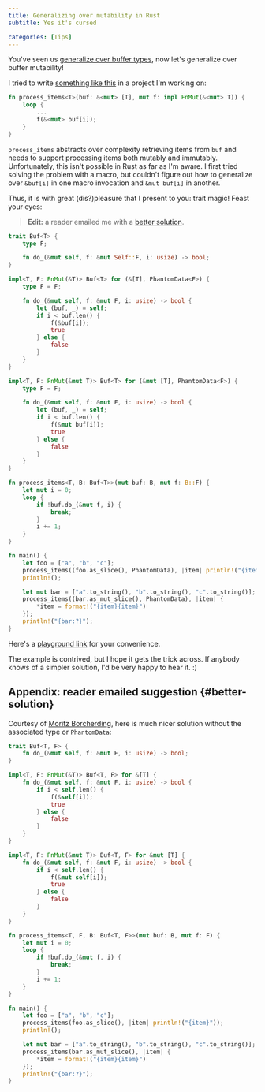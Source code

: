 ```yaml
---
title: Generalizing over mutability in Rust
subtitle: Yes it's cursed

categories: [Tips]
---
```


You've seen us
[generalize over buffer types](https://blog.sunfishcode.online/writingintouninitializedbuffersinrust/),
now let's generalize over buffer mutability!

I tried to write
[something like this](https://github.com/SUPERCILEX/lockness/blob/1f221a1c5c1db2f478cdb7c42a5aa25c997c89f6/bags/src/mpmc.rs#L539-L556)
in a project I'm working on:

```rust
fn process_items<T>(buf: &<mut> [T], mut f: impl FnMut(&<mut> T)) {
    loop {
        ...
        f(&<mut> buf[i]);
    }
}
```

`process_items` abstracts over complexity retrieving items from `buf` and needs to support
processing items both mutably and immutably. Unfortunately, this isn't possible in Rust as far as
I'm aware. I first tried solving the problem with a macro, but couldn't figure out how to generalize
over `&buf[i]` in one macro invocation and `&mut buf[i]` in another.

Thus, it is with great (dis?)pleasure that I present to you: trait magic! Feast your eyes:

> **Edit:** a reader emailed me with a [better solution](#better-solution).

```rust
trait Buf<T> {
    type F;

    fn do_(&mut self, f: &mut Self::F, i: usize) -> bool;
}

impl<T, F: FnMut(&T)> Buf<T> for (&[T], PhantomData<F>) {
    type F = F;

    fn do_(&mut self, f: &mut F, i: usize) -> bool {
        let (buf, _) = self;
        if i < buf.len() {
            f(&buf[i]);
            true
        } else {
            false
        }
    }
}

impl<T, F: FnMut(&mut T)> Buf<T> for (&mut [T], PhantomData<F>) {
    type F = F;

    fn do_(&mut self, f: &mut F, i: usize) -> bool {
        let (buf, _) = self;
        if i < buf.len() {
            f(&mut buf[i]);
            true
        } else {
            false
        }
    }
}

fn process_items<T, B: Buf<T>>(mut buf: B, mut f: B::F) {
    let mut i = 0;
    loop {
        if !buf.do_(&mut f, i) {
            break;
        }
        i += 1;
    }
}

fn main() {
    let foo = ["a", "b", "c"];
    process_items((foo.as_slice(), PhantomData), |item| println!("{item}"));
    println!();

    let mut bar = ["a".to_string(), "b".to_string(), "c".to_string()];
    process_items((bar.as_mut_slice(), PhantomData), |item| {
        *item = format!("{item}{item}")
    });
    println!("{bar:?}");
}
```

Here's a
[playground link](https://play.rust-lang.org/?version=stable&mode=debug&edition=2024&gist=3d3d91ab641902137364ebeac7bfe030)
for your convenience.

The example is contrived, but I hope it gets the trick across. If anybody knows of a simpler
solution, I'd be very happy to hear it. :)

## Appendix: reader emailed suggestion {#better-solution}

Courtesy of [Moritz Borcherding](https://github.com/killingspark), here is much nicer solution
without the associated type or `PhantomData`:

```rust
trait Buf<T, F> {
    fn do_(&mut self, f: &mut F, i: usize) -> bool;
}

impl<T, F: FnMut(&T)> Buf<T, F> for &[T] {
    fn do_(&mut self, f: &mut F, i: usize) -> bool {
        if i < self.len() {
            f(&self[i]);
            true
        } else {
            false
        }
    }
}

impl<T, F: FnMut(&mut T)> Buf<T, F> for &mut [T] {
    fn do_(&mut self, f: &mut F, i: usize) -> bool {
        if i < self.len() {
            f(&mut self[i]);
            true
        } else {
            false
        }
    }
}

fn process_items<T, F, B: Buf<T, F>>(mut buf: B, mut f: F) {
    let mut i = 0;
    loop {
        if !buf.do_(&mut f, i) {
            break;
        }
        i += 1;
    }
}

fn main() {
    let foo = ["a", "b", "c"];
    process_items(foo.as_slice(), |item| println!("{item}"));
    println!();

    let mut bar = ["a".to_string(), "b".to_string(), "c".to_string()];
    process_items(bar.as_mut_slice(), |item| {
        *item = format!("{item}{item}")
    });
    println!("{bar:?}");
}
```

